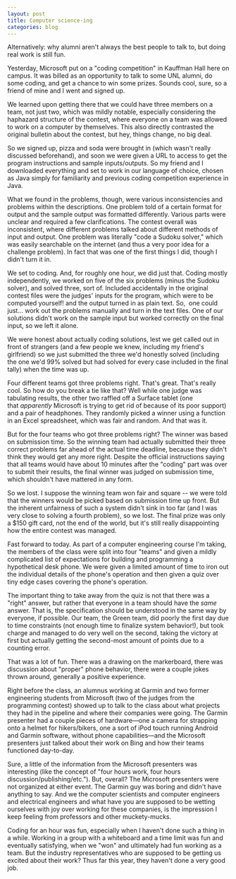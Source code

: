 ```yaml
---
layout: post
title: Computer science-ing
categories: blog
---
```


Alternatively: why alumni aren't always the best people to talk to, but doing real work is still fun.

Yesterday, Microsoft put on a "coding competition" in Kauffman Hall here on campus. It was billed as an opportunity to talk to some UNL alumni, do some coding, and get a chance to win some prizes. Sounds cool, sure, so a friend of mine and I went and signed up.

We learned upon getting there that we could have three members on a team, not just two, which was mildly notable, especially considering the haphazard structure of the contest, where everyone on a team was allowed to work on a computer by themselves. This also directly contrasted the original bulletin about the contest, but hey, things change, no big deal.

So we signed up, pizza and soda were brought in (which wasn't really discussed beforehand), and soon we were given a URL to access to get the program instructions and sample inputs/outputs. So my friend and I downloaded everything and set to work in our language of choice, chosen as Java simply for familiarity and previous coding competition experience in Java.

What we found in the problems, though, were various inconsistencies and problems within the descriptions. One problem told of a certain format for output and the sample output was formatted differently. Various parts were unclear and required a few clarifications. The contest overall was inconsistent, where different problems talked about different methods of input and output. One problem was literally "code a Sudoku solver," which was easily searchable on the internet (and thus a very poor idea for a challenge problem). In fact that was one of the first things I did, though I didn't turn it in.

We set to coding. And, for roughly one hour, we did just that. Coding mostly independently, we worked on five of the six problems (minus the Sudoku solver), and solved three, sort of. Included accidentally in the original contest files were the judges' inputs for the program, which were to be computed yourself! and the output turned in as plain text. So,  one could just... work out the problems manually and turn in the text files. One of our solutions didn't work on the sample input but worked correctly on the final input, so we left it alone.

We were honest about actually coding solutions, lest we get called out in front of strangers (and a few people we knew, including my friend's girlfriend) so we just submitted the three we'd honestly solved (including the one we'd 99% solved but had solved for every case included in the final tally) when the time was up.

Four different teams got three problems right. That's great. That's really cool. So how do you break a tie like that? Well while one judge was tabulating results, the other two raffled off a Surface tablet (one that *apparently* Microsoft is trying to get rid of because of its poor support) and a pair of headphones. They randomly picked a winner using a function in an Excel spreadsheet, which was fair and random. And that was it.

But for the four teams who got three problems right? The winner was based on submission time. So the winning team had actually submitted their three correct problems far ahead of the actual time deadline, because they didn't think they would get any more right. Despite the official instructions saying that all teams would have about 10 minutes after the "coding" part was over to submit their results, the final winner was judged on submission time, which shouldn't have mattered in any form.

So we lost. I suppose the winning team won fair and square -- we were told that the winners would be picked based on submission time up front. But the inherent unfairness of such a system didn't sink in too far (and I was very close to solving a fourth problem), so we lost. The final prize was only a $150 gift card, not the end of the world, but it's still really disappointing how the entire contest was managed.

Fast forward to today. As part of a computer engineering course I'm taking, the members of the class were split into four "teams" and given a mildly complicated list of expectations for building and programming a hypothetical desk phone. We were given a limited amount of time to iron out the individual details of the phone's operation and then given a quiz over tiny edge cases covering the phone's operation.

The important thing to take away from the quiz is not that there was a "right" answer, but rather that everyone in a team should have the *same* answer. That is, the specification should be understood in the same way by everyone, if possible. Our team, the Green team, did poorly the first day due to time constraints (not enough time to finalize system behavior!), but took charge and managed to do very well on the second, taking the victory at first but actually getting the second-most amount of points due to a counting error.

That was a lot of fun. There was a drawing on the markerboard, there was discussion about "proper" phone behavior, there were a couple jokes thrown around, generally a positive experience.

Right before the class, an alumnus working at Garmin and two former engineering students from Microsoft (two of the judges from the programming contest) showed up to talk to the class about what projects they had in the pipeline and where their companies were going. The Garmin presenter had a couple pieces of hardware—one a camera for strapping onto a helmet for hikers/bikers, one a sort of iPod touch running Android and Garmin software, without phone capabilities—and the Microsoft presenters just talked about their work on Bing and how their teams functioned day-to-day.

Sure, a little of the information from the Microsoft presenters was interesting (like the concept of "four hours work, four hours discussion/publishing/etc."). But, overall? The Microsoft presenters were not organized at either event. The Garmin guy was boring and didn't have anything to say. And we the computer scientists and computer engineers and electrical engineers and what have you are supposed to be wetting ourselves with joy over working for these companies, is the impression I keep feeling from professors and other muckety-mucks.

Coding for an hour was fun, especially when I haven't done such a thing in a while. Working in a group with a whiteboard and a time limit was fun and eventually satisfying, when we "won" and ultimately had fun working as a team. But the industry representatives who are supposed to be getting us excited about their work? Thus far this year, they haven't done a very good job.
